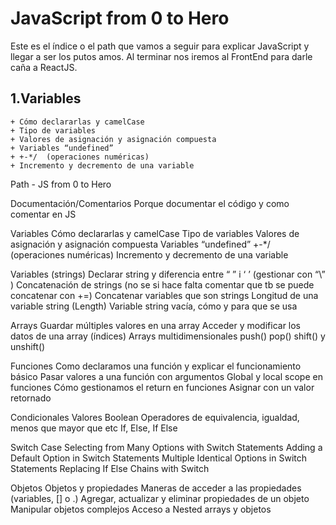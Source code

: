 JavaScript from 0 to Hero
==========

Este es el índice o el path que vamos a seguir para explicar JavaScript y llegar a ser los putos amos.
Al terminar nos iremos al FrontEnd para darle caña a ReactJS.

1.Variables
--------------------

    + Cómo declararlas y camelCase
    + Tipo de variables
    + Valores de asignación y asignación compuesta
    + Variables “undefined”
    + +-*/  (operaciones numéricas)
    + Incremento y decremento de una variable



Path - JS from 0 to Hero

Documentación/Comentarios
    Porque documentar el código y como comentar en JS

Variables
    Cómo declararlas y camelCase
    Tipo de variables
    Valores de asignación y asignación compuesta
    Variables “undefined”
    +-*/  (operaciones numéricas)
    Incremento y decremento de una variable

Variables (strings)
    Declarar string y diferencia entre “ ” i ‘ ’ (gestionar con “\” )
    Concatenación de strings (no se si hace falta comentar que tb se puede concatenar con +=)
    Concatenar variables que son strings
    Longitud de una variable string (Length)
    Variable string vacía, cómo y para que se usa

Arrays
    Guardar múltiples valores en una array
    Acceder y modificar los datos de una array (índices)
    Arrays multidimensionales
    push() pop() shift() y unshift()

Funciones
    Como declaramos una función y explicar el funcionamiento básico 
    Pasar valores a una función con argumentos
    Global y local scope en funciones
    Cómo gestionamos el return en funciones
    Asignar con un valor retornado

Condicionales
    Valores Boolean
    Operadores de equivalencia, igualdad, menos que mayor que etc
    If, Else, If Else

Switch Case
    Selecting from Many Options with Switch Statements
    Adding a Default Option in Switch Statements
    Multiple Identical Options in Switch Statements
    Replacing If Else Chains with Switch

Objetos
    Objetos y propiedades
    Maneras de acceder a las propiedades (variables, [] o .)
    Agregar, actualizar y eliminar propiedades de un objeto
    Manipular objetos complejos
    Acceso a Nested arrays y objetos








	


